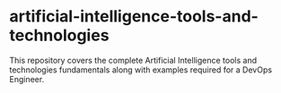 # artificial-intelligence-tools-and-technologies
This repository covers the complete Artificial Intelligence tools and technologies fundamentals along with examples required for a DevOps Engineer.

